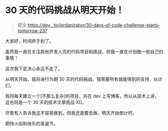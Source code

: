 # 30 天的代码挑战从明天开始！

> 原文:[https://dev . to/jordanirabor/30-days-of-code-challenge-starts-tomorrow-237](https://dev.to/jordanirabor/30-days-of-code-challenge-starts-tomorrow-237)

大家好，时间终于到了。

虽然我一直在关注其他开发人员的代码项目和挑战，但我一直在计划做一些自己的事情！

这次我下定决心永远不走了。

从明天开始，我将进行为期 30 天的代码挑战，我需要所有我能得到的支持，伙计们。

我将每天建立一个[不那么复杂]的项目，并在 dev 上写博客，所以从技术上讲，这也将是一个 30 天的技术文章挑战 XD。

尽管有人告诉我这不容易做到，但我还是要去做。明天开始倒计时。

期待火焰和快乐的圣诞节。